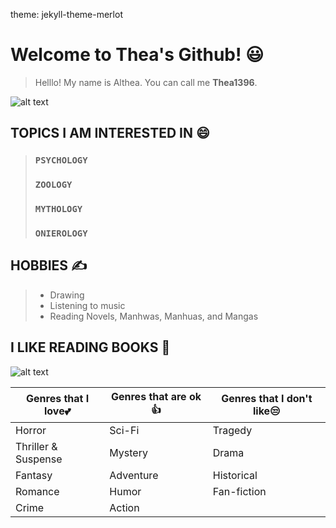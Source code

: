 theme: jekyll-theme-merlot
# **Welcome to Thea's Github!** 😃

> Helllo! My name is Althea. You can call me **Thea1396**.

![alt text](https://i.pinimg.com/originals/d0/ab/36/d0ab36f3a94c1a2abe632f3477b99db6.gif)

## TOPICS I AM INTERESTED IN 😄
>### `PSYCHOLOGY`
>### `ZOOLOGY` 
>### `MYTHOLOGY`
>### `ONIEROLOGY`

## HOBBIES ✍
> - Drawing 
> - Listening to music
> - Reading Novels, Manhwas, Manhuas, and Mangas

## I LIKE READING BOOKS 📖

![alt text](https://storage.googleapis.com/ltkcms.appspot.com/fs/yd/images/cover/book-genres.base?v=1591896477)

| Genres that I love💕 | Genres that are ok 👍 | Genres that I don't like😒 |
|-----------------|--------|----------------------------|
| Horror | Sci-Fi | Tragedy |
| Thriller & Suspense |Mystery| Drama |
| Fantasy | Adventure | Historical |
| Romance | Humor | Fan-fiction |
| Crime | Action | 
